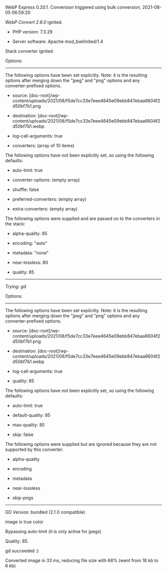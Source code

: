 WebP Express 0.20.1. Conversion triggered using bulk conversion, 2021-08-05 06:59:20

*WebP Convert 2.6.0*  ignited.
- PHP version: 7.3.29
- Server software: Apache mod_bwlimited/1.4

Stack converter ignited

Options:
------------
The following options have been set explicitly. Note: it is the resulting options after merging down the "jpeg" and "png" options and any converter-prefixed options.
- source: [doc-root]/wp-content/uploads/2021/08/f5de7cc33e7eee4645e09ebb847ebaa6604f2d50bf7b1.png
- destination: [doc-root]/wp-content/uploads/2021/08/f5de7cc33e7eee4645e09ebb847ebaa6604f2d50bf7b1.webp
- log-call-arguments: true
- converters: (array of 10 items)

The following options have not been explicitly set, so using the following defaults:
- auto-limit: true
- converter-options: (empty array)
- shuffle: false
- preferred-converters: (empty array)
- extra-converters: (empty array)

The following options were supplied and are passed on to the converters in the stack:
- alpha-quality: 85
- encoding: "auto"
- metadata: "none"
- near-lossless: 80
- quality: 85
------------


*Trying: gd* 

Options:
------------
The following options have been set explicitly. Note: it is the resulting options after merging down the "jpeg" and "png" options and any converter-prefixed options.
- source: [doc-root]/wp-content/uploads/2021/08/f5de7cc33e7eee4645e09ebb847ebaa6604f2d50bf7b1.png
- destination: [doc-root]/wp-content/uploads/2021/08/f5de7cc33e7eee4645e09ebb847ebaa6604f2d50bf7b1.webp
- log-call-arguments: true
- quality: 85

The following options have not been explicitly set, so using the following defaults:
- auto-limit: true
- default-quality: 85
- max-quality: 85
- skip: false

The following options were supplied but are ignored because they are not supported by this converter:
- alpha-quality
- encoding
- metadata
- near-lossless
- skip-pngs
------------

GD Version: bundled (2.1.0 compatible)
image is true color
Bypassing auto-limit (it is only active for jpegs)
Quality: 85. 
gd succeeded :)

Converted image in 33 ms, reducing file size with 68% (went from 18 kb to 6 kb)
